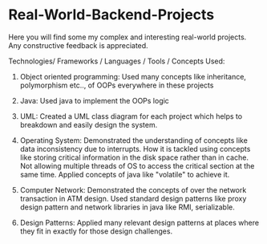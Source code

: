 # Real-World-Backend-Projects

Here you will find some my complex and interesting real-world projects. Any constructive feedback is appreciated.



Technologies/ Frameworks / Languages / Tools / Concepts Used:

1. Object oriented programming: Used many concepts like inheritance, polymorphism etc.., of OOPs everywhere in these projects

2. Java: Used java to implement the OOPs logic

3. UML: Created a UML class diagram for each project which helps to breakdown and easily design the system.

4. Operating System: Demonstrated the understanding of concepts like data inconsistency due to interrupts. How it is tackled using concepts like storing critical information in the disk space rather than in cache.  Not allowing multiple threads of OS to access the critical section at the same time. Applied concepts of java like "volatile" to achieve it.

5. Computer Network: Demonstrated the concepts of over the network transaction in ATM design. Used standard design patterns like proxy design pattern and network  libraries in java like RMI, serializable.

6. Design Patterns: Applied many relevant design patterns at places where they fit in exactly for those design challenges.


